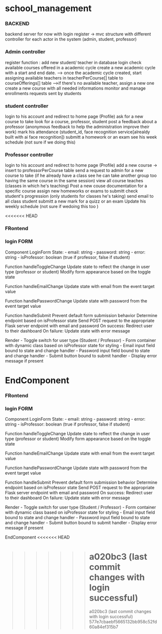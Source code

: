 # school_management

### BACKEND

backend server for now with login register
-> mvc structure with different controller for each actor in the system (admin, student, professor)

### Admin controller

register function : add new student/ teacher in database
login
check available courses offered in a academic cycle
create a new academic cycle with a start and end date.
--> once the academic cycle created, start assigning available teachers in teacherPerCourse[] table to courseOfferings[] table
-->if there's no available teacher, assign a new one
create a new course with all needed informations
monitor and manage enrollments requests sent by students

### student controller

login to his account and redirect to home page (Profile)
ask for a new course to take
look for a course, professor, student
post a feedback about a professor (anonymous feedback to help the administration improve their work)
mark his attendance (student_id, face recognition service[alrealdy built with ai face recognition])
submitt a homework or an exam
see his week schedule (not sure if we doing this)

### Professor controller

login to his account and redirect to home page (Profile)
add a new course -> insert to professorPerCourse table
send a request to admin for a new course to take (if he already have a class see he can take another group too having the same course in the same session)
view all course teaches (classes in which he's teaching)
Post a new couse documentation for a specific course
assign new homeworks or exams to submitt
check student's progression (only students for classes he's taking)
send email to all class student
submitt a new mark for a quizz or an exam
Update his weekly schedule (not sure if wedoing this too )

<<<<<<< HEAD

### FRontend

### login FORM

Component LoginForm
State: - email: string - password: string - error: string - isProfessor: boolean (true if professor, false if student)

Function handleToggleChange
Update state to reflect the change in user type (professor or student)
Modify form appearance based on the toggle state

Function handleEmailChange
Update state with email from the event target value

Function handlePasswordChange
Update state with password from the event target value

Function handleSubmit
Prevent default form submission behavior
Determine endpoint based on isProfessor state
Send POST request to the appropriate Flask server endpoint with email and password
On success:
Redirect user to their dashboard
On failure:
Update state with error message

Render - Toggle switch for user type (Student / Professor) - Form container with dynamic class based on isProfessor state for styling - Email input field bound to state and change handler - Password input field bound to state and change handler - Submit button bound to submit handler - Display error message if present

# EndComponent

### FRontend

### login FORM

Component LoginForm
State: - email: string - password: string - error: string - isProfessor: boolean (true if professor, false if student)

Function handleToggleChange
Update state to reflect the change in user type (professor or student)
Modify form appearance based on the toggle state

Function handleEmailChange
Update state with email from the event target value

Function handlePasswordChange
Update state with password from the event target value

Function handleSubmit
Prevent default form submission behavior
Determine endpoint based on isProfessor state
Send POST request to the appropriate Flask server endpoint with email and password
On success:
Redirect user to their dashboard
On failure:
Update state with error message

Render - Toggle switch for user type (Student / Professor) - Form container with dynamic class based on isProfessor state for styling - Email input field bound to state and change handler - Password input field bound to state and change handler - Submit button bound to submit handler - Display error message if present

EndComponent
<<<<<<< HEAD

> > > > > > > # a020bc3 (last commit changes with login successful)
> > > > > > >
> > > > > > > a020bc3 (last commit changes with login successful)
> > > > > > > 577e7cbaebf5665132bb958c52fd60a84ef315b7
